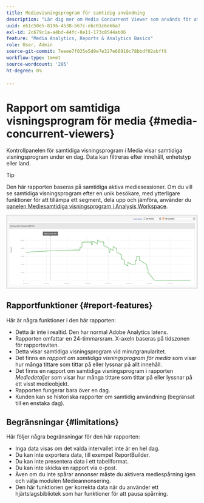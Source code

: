 ```yaml
---
title: Medievisningsprogram för samtidig användning
description: "Lär dig mer om Media Concurrent Viewer som används för att visa samtidiga visningsprogram under en dag. Data kan filtreras efter innehåll, enhetstyp eller land."
uuid: e61c50e5-8196-4538-b67c-ebc01c6e6ba7
exl-id: 2c679c1a-a4bd-44fc-8e11-173c8544ab06
feature: "Media Analytics, Reports & Analytics Basics"
role: User, Admin
source-git-commit: 7eeee7f035e5d9e7e327e60910c78bbdf02abff8
workflow-type: tm+mt
source-wordcount: '285'
ht-degree: 0%

---
```


# Rapport om samtidiga visningsprogram för media {#media-concurrent-viewers}

Kontrollpanelen för samtidiga visningsprogram i Media visar samtidiga visningsprogram under en dag. Data kan filtreras efter innehåll, enhetstyp eller land.

>[!TIP]
>
> Den här rapporten baseras på samtidiga aktiva mediesessioner.  Om du vill se samtidiga visningsprogram efter en unik besökare, med ytterligare funktioner för att tillämpa ett segment, dela upp och jämföra, använder du [panelen Mediesamtidiga visningsprogram i Analysis Workspace](https://experienceleague.adobe.com/docs/analytics/analyze/analysis-workspace/panels/media-concurrent-viewers.html?lang=sv-SE).
>

![](assets/video-concurrent-viewers.png)

## Rapportfunktioner {#report-features}

Här är några funktioner i den här rapporten:

* Detta är inte i realtid. Den har normal Adobe Analytics latens.
* Rapporten omfattar en 24-timmarsram. X-axeln baseras på tidszonen för rapportsviten.
* Detta visar samtidiga visningsprogram vid minutgranularitet.
* Det finns en *rapport om samtidiga visningsprogram för media* som visar hur många tittare som tittar på eller lyssnar på allt innehåll.
* Det finns en rapport om samtidiga visningsprogram i rapporten *Mediedetaljer* som visar hur många tittare som tittar på eller lyssnar på ett visst medieobjekt.
* Rapporten fungerar bara över en dag.
* Kunden kan se historiska rapporter om samtidig användning (begränsat till en enstaka dag).

## Begränsningar {#limitations}

Här följer några begränsningar för den här rapporten:

* Inga data visas om det valda intervallet inte är en hel dag.
* Du kan inte exportera data, till exempel ReportBuilder.
* Du kan inte presentera data i ett tabellformat.
* Du kan inte skicka en rapport via e-post.
* Även om du inte spårar annonser måste du aktivera mediespårning igen och välja modulen Medieannonsering.
* Den här funktionen ger korrekta data när du använder ett hjärtslagsbibliotek som har funktioner för att pausa spårning.
